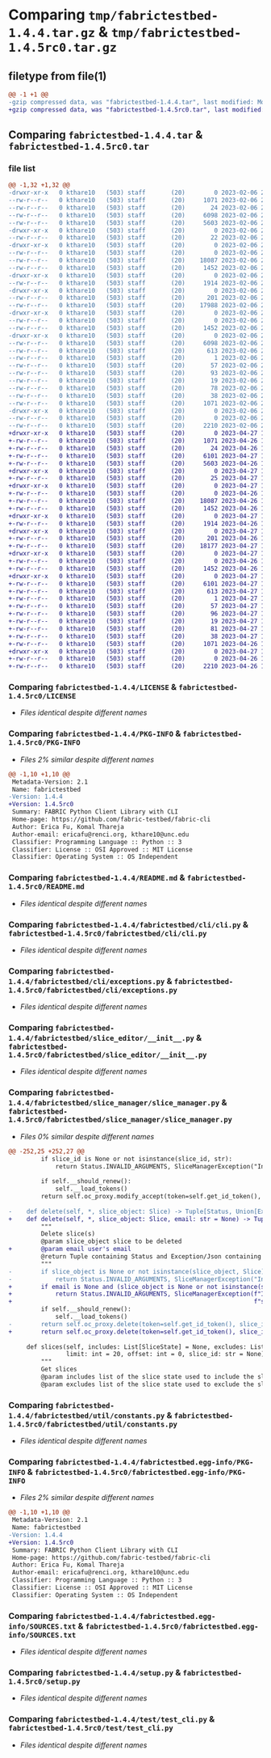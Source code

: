 # Comparing `tmp/fabrictestbed-1.4.4.tar.gz` & `tmp/fabrictestbed-1.4.5rc0.tar.gz`

## filetype from file(1)

```diff
@@ -1 +1 @@
-gzip compressed data, was "fabrictestbed-1.4.4.tar", last modified: Mon Feb  6 21:41:31 2023, max compression
+gzip compressed data, was "fabrictestbed-1.4.5rc0.tar", last modified: Thu Apr 27 13:34:00 2023, max compression
```

## Comparing `fabrictestbed-1.4.4.tar` & `fabrictestbed-1.4.5rc0.tar`

### file list

```diff
@@ -1,32 +1,32 @@
-drwxr-xr-x   0 kthare10   (503) staff       (20)        0 2023-02-06 21:41:31.009563 fabrictestbed-1.4.4/
--rw-r--r--   0 kthare10   (503) staff       (20)     1071 2023-02-06 21:38:53.000000 fabrictestbed-1.4.4/LICENSE
--rw-r--r--   0 kthare10   (503) staff       (20)       24 2023-02-06 21:38:53.000000 fabrictestbed-1.4.4/MANIFEST.in
--rw-r--r--   0 kthare10   (503) staff       (20)     6098 2023-02-06 21:41:31.009090 fabrictestbed-1.4.4/PKG-INFO
--rw-r--r--   0 kthare10   (503) staff       (20)     5603 2023-02-06 21:38:53.000000 fabrictestbed-1.4.4/README.md
-drwxr-xr-x   0 kthare10   (503) staff       (20)        0 2023-02-06 21:41:30.995635 fabrictestbed-1.4.4/fabrictestbed/
--rw-r--r--   0 kthare10   (503) staff       (20)       22 2023-02-06 21:40:09.000000 fabrictestbed-1.4.4/fabrictestbed/__init__.py
-drwxr-xr-x   0 kthare10   (503) staff       (20)        0 2023-02-06 21:41:31.002610 fabrictestbed-1.4.4/fabrictestbed/cli/
--rw-r--r--   0 kthare10   (503) staff       (20)        0 2023-02-06 21:38:53.000000 fabrictestbed-1.4.4/fabrictestbed/cli/__init__.py
--rw-r--r--   0 kthare10   (503) staff       (20)    18087 2023-02-06 21:38:53.000000 fabrictestbed-1.4.4/fabrictestbed/cli/cli.py
--rw-r--r--   0 kthare10   (503) staff       (20)     1452 2023-02-06 21:38:53.000000 fabrictestbed-1.4.4/fabrictestbed/cli/exceptions.py
-drwxr-xr-x   0 kthare10   (503) staff       (20)        0 2023-02-06 21:41:31.003520 fabrictestbed-1.4.4/fabrictestbed/slice_editor/
--rw-r--r--   0 kthare10   (503) staff       (20)     1914 2023-02-06 21:38:53.000000 fabrictestbed-1.4.4/fabrictestbed/slice_editor/__init__.py
-drwxr-xr-x   0 kthare10   (503) staff       (20)        0 2023-02-06 21:41:31.005137 fabrictestbed-1.4.4/fabrictestbed/slice_manager/
--rw-r--r--   0 kthare10   (503) staff       (20)      201 2023-02-06 21:38:53.000000 fabrictestbed-1.4.4/fabrictestbed/slice_manager/__init__.py
--rw-r--r--   0 kthare10   (503) staff       (20)    17988 2023-02-06 21:38:53.000000 fabrictestbed-1.4.4/fabrictestbed/slice_manager/slice_manager.py
-drwxr-xr-x   0 kthare10   (503) staff       (20)        0 2023-02-06 21:41:31.007057 fabrictestbed-1.4.4/fabrictestbed/util/
--rw-r--r--   0 kthare10   (503) staff       (20)        0 2023-02-06 21:38:53.000000 fabrictestbed-1.4.4/fabrictestbed/util/__init__.py
--rw-r--r--   0 kthare10   (503) staff       (20)     1452 2023-02-06 21:38:53.000000 fabrictestbed-1.4.4/fabrictestbed/util/constants.py
-drwxr-xr-x   0 kthare10   (503) staff       (20)        0 2023-02-06 21:41:30.999888 fabrictestbed-1.4.4/fabrictestbed.egg-info/
--rw-r--r--   0 kthare10   (503) staff       (20)     6098 2023-02-06 21:41:30.000000 fabrictestbed-1.4.4/fabrictestbed.egg-info/PKG-INFO
--rw-r--r--   0 kthare10   (503) staff       (20)      613 2023-02-06 21:41:30.000000 fabrictestbed-1.4.4/fabrictestbed.egg-info/SOURCES.txt
--rw-r--r--   0 kthare10   (503) staff       (20)        1 2023-02-06 21:41:30.000000 fabrictestbed-1.4.4/fabrictestbed.egg-info/dependency_links.txt
--rw-r--r--   0 kthare10   (503) staff       (20)       57 2023-02-06 21:41:30.000000 fabrictestbed-1.4.4/fabrictestbed.egg-info/entry_points.txt
--rw-r--r--   0 kthare10   (503) staff       (20)       93 2023-02-06 21:41:30.000000 fabrictestbed-1.4.4/fabrictestbed.egg-info/requires.txt
--rw-r--r--   0 kthare10   (503) staff       (20)       19 2023-02-06 21:41:30.000000 fabrictestbed-1.4.4/fabrictestbed.egg-info/top_level.txt
--rw-r--r--   0 kthare10   (503) staff       (20)       78 2023-02-06 21:40:05.000000 fabrictestbed-1.4.4/requirements.txt
--rw-r--r--   0 kthare10   (503) staff       (20)       38 2023-02-06 21:41:31.009705 fabrictestbed-1.4.4/setup.cfg
--rw-r--r--   0 kthare10   (503) staff       (20)     1071 2023-02-06 21:38:53.000000 fabrictestbed-1.4.4/setup.py
-drwxr-xr-x   0 kthare10   (503) staff       (20)        0 2023-02-06 21:41:31.008129 fabrictestbed-1.4.4/test/
--rw-r--r--   0 kthare10   (503) staff       (20)        0 2023-02-06 21:38:53.000000 fabrictestbed-1.4.4/test/__init__.py
--rw-r--r--   0 kthare10   (503) staff       (20)     2210 2023-02-06 21:38:53.000000 fabrictestbed-1.4.4/test/test_cli.py
+drwxr-xr-x   0 kthare10   (503) staff       (20)        0 2023-04-27 13:34:00.658338 fabrictestbed-1.4.5rc0/
+-rw-r--r--   0 kthare10   (503) staff       (20)     1071 2023-04-26 16:15:21.000000 fabrictestbed-1.4.5rc0/LICENSE
+-rw-r--r--   0 kthare10   (503) staff       (20)       24 2023-04-26 16:15:21.000000 fabrictestbed-1.4.5rc0/MANIFEST.in
+-rw-r--r--   0 kthare10   (503) staff       (20)     6101 2023-04-27 13:34:00.657927 fabrictestbed-1.4.5rc0/PKG-INFO
+-rw-r--r--   0 kthare10   (503) staff       (20)     5603 2023-04-26 16:15:21.000000 fabrictestbed-1.4.5rc0/README.md
+drwxr-xr-x   0 kthare10   (503) staff       (20)        0 2023-04-27 13:34:00.650450 fabrictestbed-1.4.5rc0/fabrictestbed/
+-rw-r--r--   0 kthare10   (503) staff       (20)       25 2023-04-27 13:33:26.000000 fabrictestbed-1.4.5rc0/fabrictestbed/__init__.py
+drwxr-xr-x   0 kthare10   (503) staff       (20)        0 2023-04-27 13:34:00.654379 fabrictestbed-1.4.5rc0/fabrictestbed/cli/
+-rw-r--r--   0 kthare10   (503) staff       (20)        0 2023-04-26 16:15:21.000000 fabrictestbed-1.4.5rc0/fabrictestbed/cli/__init__.py
+-rw-r--r--   0 kthare10   (503) staff       (20)    18087 2023-04-26 16:15:21.000000 fabrictestbed-1.4.5rc0/fabrictestbed/cli/cli.py
+-rw-r--r--   0 kthare10   (503) staff       (20)     1452 2023-04-26 16:15:21.000000 fabrictestbed-1.4.5rc0/fabrictestbed/cli/exceptions.py
+drwxr-xr-x   0 kthare10   (503) staff       (20)        0 2023-04-27 13:34:00.654814 fabrictestbed-1.4.5rc0/fabrictestbed/slice_editor/
+-rw-r--r--   0 kthare10   (503) staff       (20)     1914 2023-04-26 16:15:21.000000 fabrictestbed-1.4.5rc0/fabrictestbed/slice_editor/__init__.py
+drwxr-xr-x   0 kthare10   (503) staff       (20)        0 2023-04-27 13:34:00.655750 fabrictestbed-1.4.5rc0/fabrictestbed/slice_manager/
+-rw-r--r--   0 kthare10   (503) staff       (20)      201 2023-04-26 16:15:21.000000 fabrictestbed-1.4.5rc0/fabrictestbed/slice_manager/__init__.py
+-rw-r--r--   0 kthare10   (503) staff       (20)    18177 2023-04-27 13:30:34.000000 fabrictestbed-1.4.5rc0/fabrictestbed/slice_manager/slice_manager.py
+drwxr-xr-x   0 kthare10   (503) staff       (20)        0 2023-04-27 13:34:00.656577 fabrictestbed-1.4.5rc0/fabrictestbed/util/
+-rw-r--r--   0 kthare10   (503) staff       (20)        0 2023-04-26 16:15:21.000000 fabrictestbed-1.4.5rc0/fabrictestbed/util/__init__.py
+-rw-r--r--   0 kthare10   (503) staff       (20)     1452 2023-04-26 16:15:21.000000 fabrictestbed-1.4.5rc0/fabrictestbed/util/constants.py
+drwxr-xr-x   0 kthare10   (503) staff       (20)        0 2023-04-27 13:34:00.652975 fabrictestbed-1.4.5rc0/fabrictestbed.egg-info/
+-rw-r--r--   0 kthare10   (503) staff       (20)     6101 2023-04-27 13:34:00.000000 fabrictestbed-1.4.5rc0/fabrictestbed.egg-info/PKG-INFO
+-rw-r--r--   0 kthare10   (503) staff       (20)      613 2023-04-27 13:34:00.000000 fabrictestbed-1.4.5rc0/fabrictestbed.egg-info/SOURCES.txt
+-rw-r--r--   0 kthare10   (503) staff       (20)        1 2023-04-27 13:34:00.000000 fabrictestbed-1.4.5rc0/fabrictestbed.egg-info/dependency_links.txt
+-rw-r--r--   0 kthare10   (503) staff       (20)       57 2023-04-27 13:34:00.000000 fabrictestbed-1.4.5rc0/fabrictestbed.egg-info/entry_points.txt
+-rw-r--r--   0 kthare10   (503) staff       (20)       96 2023-04-27 13:34:00.000000 fabrictestbed-1.4.5rc0/fabrictestbed.egg-info/requires.txt
+-rw-r--r--   0 kthare10   (503) staff       (20)       19 2023-04-27 13:34:00.000000 fabrictestbed-1.4.5rc0/fabrictestbed.egg-info/top_level.txt
+-rw-r--r--   0 kthare10   (503) staff       (20)       81 2023-04-27 13:33:43.000000 fabrictestbed-1.4.5rc0/requirements.txt
+-rw-r--r--   0 kthare10   (503) staff       (20)       38 2023-04-27 13:34:00.658471 fabrictestbed-1.4.5rc0/setup.cfg
+-rw-r--r--   0 kthare10   (503) staff       (20)     1071 2023-04-26 16:15:21.000000 fabrictestbed-1.4.5rc0/setup.py
+drwxr-xr-x   0 kthare10   (503) staff       (20)        0 2023-04-27 13:34:00.657348 fabrictestbed-1.4.5rc0/test/
+-rw-r--r--   0 kthare10   (503) staff       (20)        0 2023-04-26 16:15:21.000000 fabrictestbed-1.4.5rc0/test/__init__.py
+-rw-r--r--   0 kthare10   (503) staff       (20)     2210 2023-04-26 16:15:21.000000 fabrictestbed-1.4.5rc0/test/test_cli.py
```

### Comparing `fabrictestbed-1.4.4/LICENSE` & `fabrictestbed-1.4.5rc0/LICENSE`

 * *Files identical despite different names*

### Comparing `fabrictestbed-1.4.4/PKG-INFO` & `fabrictestbed-1.4.5rc0/PKG-INFO`

 * *Files 2% similar despite different names*

```diff
@@ -1,10 +1,10 @@
 Metadata-Version: 2.1
 Name: fabrictestbed
-Version: 1.4.4
+Version: 1.4.5rc0
 Summary: FABRIC Python Client Library with CLI
 Home-page: https://github.com/fabric-testbed/fabric-cli
 Author: Erica Fu, Komal Thareja
 Author-email: ericafu@renci.org, kthare10@unc.edu
 Classifier: Programming Language :: Python :: 3
 Classifier: License :: OSI Approved :: MIT License
 Classifier: Operating System :: OS Independent
```

### Comparing `fabrictestbed-1.4.4/README.md` & `fabrictestbed-1.4.5rc0/README.md`

 * *Files identical despite different names*

### Comparing `fabrictestbed-1.4.4/fabrictestbed/cli/cli.py` & `fabrictestbed-1.4.5rc0/fabrictestbed/cli/cli.py`

 * *Files identical despite different names*

### Comparing `fabrictestbed-1.4.4/fabrictestbed/cli/exceptions.py` & `fabrictestbed-1.4.5rc0/fabrictestbed/cli/exceptions.py`

 * *Files identical despite different names*

### Comparing `fabrictestbed-1.4.4/fabrictestbed/slice_editor/__init__.py` & `fabrictestbed-1.4.5rc0/fabrictestbed/slice_editor/__init__.py`

 * *Files identical despite different names*

### Comparing `fabrictestbed-1.4.4/fabrictestbed/slice_manager/slice_manager.py` & `fabrictestbed-1.4.5rc0/fabrictestbed/slice_manager/slice_manager.py`

 * *Files 0% similar despite different names*

```diff
@@ -252,25 +252,27 @@
         if slice_id is None or not isinstance(slice_id, str):
             return Status.INVALID_ARGUMENTS, SliceManagerException("Invalid arguments - slice_id")
 
         if self.__should_renew():
             self.__load_tokens()
         return self.oc_proxy.modify_accept(token=self.get_id_token(), slice_id=slice_id)
 
-    def delete(self, *, slice_object: Slice) -> Tuple[Status, Union[Exception, None]]:
+    def delete(self, *, slice_object: Slice, email: str = None) -> Tuple[Status, Union[Exception, None]]:
         """
         Delete slice(s)
         @param slice_object slice to be deleted
+        @param email user's email
         @return Tuple containing Status and Exception/Json containing deletion status
         """
-        if slice_object is None or not isinstance(slice_object, Slice):
-            return Status.INVALID_ARGUMENTS, SliceManagerException("Invalid arguments - slice_object")
+        if email is None and (slice_object is None or not isinstance(slice_object, Slice)):
+            return Status.INVALID_ARGUMENTS, SliceManagerException(f"Invalid arguments - "
+                                                                   f"slice_object: {slice_object}/email: {email}")
         if self.__should_renew():
             self.__load_tokens()
-        return self.oc_proxy.delete(token=self.get_id_token(), slice_id=slice_object.slice_id)
+        return self.oc_proxy.delete(token=self.get_id_token(), slice_id=slice_object.slice_id, email=email)
 
     def slices(self, includes: List[SliceState] = None, excludes: List[SliceState] = None, name: str = None,
                limit: int = 20, offset: int = 0, slice_id: str = None) -> Tuple[Status, Union[Exception, List[Slice]]]:
         """
         Get slices
         @param includes list of the slice state used to include the slices in the output
         @param excludes list of the slice state used to exclude the slices from the output
```

### Comparing `fabrictestbed-1.4.4/fabrictestbed/util/constants.py` & `fabrictestbed-1.4.5rc0/fabrictestbed/util/constants.py`

 * *Files identical despite different names*

### Comparing `fabrictestbed-1.4.4/fabrictestbed.egg-info/PKG-INFO` & `fabrictestbed-1.4.5rc0/fabrictestbed.egg-info/PKG-INFO`

 * *Files 2% similar despite different names*

```diff
@@ -1,10 +1,10 @@
 Metadata-Version: 2.1
 Name: fabrictestbed
-Version: 1.4.4
+Version: 1.4.5rc0
 Summary: FABRIC Python Client Library with CLI
 Home-page: https://github.com/fabric-testbed/fabric-cli
 Author: Erica Fu, Komal Thareja
 Author-email: ericafu@renci.org, kthare10@unc.edu
 Classifier: Programming Language :: Python :: 3
 Classifier: License :: OSI Approved :: MIT License
 Classifier: Operating System :: OS Independent
```

### Comparing `fabrictestbed-1.4.4/fabrictestbed.egg-info/SOURCES.txt` & `fabrictestbed-1.4.5rc0/fabrictestbed.egg-info/SOURCES.txt`

 * *Files identical despite different names*

### Comparing `fabrictestbed-1.4.4/setup.py` & `fabrictestbed-1.4.5rc0/setup.py`

 * *Files identical despite different names*

### Comparing `fabrictestbed-1.4.4/test/test_cli.py` & `fabrictestbed-1.4.5rc0/test/test_cli.py`

 * *Files identical despite different names*

